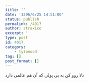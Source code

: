 ```yaml
---
title: ''
date: '1396/6/25 14:51:00'
status: publish
permalink: /4017
author: straxico
excerpt: ''
type: post
id: 4017
category:
    - tytomood
tag: []
post_format: []
---
```

دلا روو کن به بی پولی که آن هم عالمی دارد